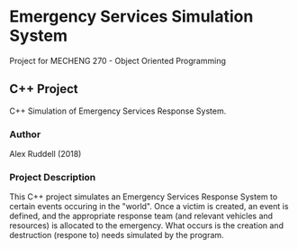 # Emergency Services Simulation System
Project for MECHENG 270 - Object Oriented Programming

## C++ Project
C++ Simulation of Emergency Services Response System.

### Author
Alex Ruddell (2018)

### Project Description
This C++ project simulates an Emergency Services Response System to certain events occuring in the "world". Once a victim is created, an event is defined, and the appropriate response team (and relevant vehicles and resources) is allocated to the emergency.
What occurs is the creation and destruction (respone to) needs simulated by the program.
